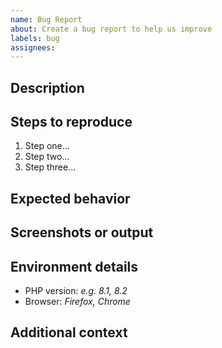 ```yaml
---
name: Bug Report
about: Create a bug report to help us improve
labels: bug
assignees:
---
```

<!--- Provide a general summary of the issue you're having in the title above. -->

## Description
<!-- Provide a short and clear description of the bug. -->

## Steps to reproduce
<!--
Provide steps to reproduce the behavior you are experiencing. Please try to keep
this as short as possible. If able, create a reproducible script outside of any
framework you are using. This will help us to quickly debug the issue.
-->
1. Step one...
2. Step two...
3. Step three...

## Expected behavior
<!-- Provide a short and clear description of what you expect to happen. -->

## Screenshots or output
<!-- If applicable, add screenshots or program output to help explain your problem. -->

## Environment details
<!-- Provide details about the system where you're using this package. -->
- PHP version: *e.g. 8.1, 8.2*
- Browser: *Firefox, Chrome*

## Additional context
<!-- Provide any additional context that may help us debug the problem. -->
